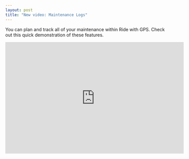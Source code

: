 ```yaml
--- 
layout: post
title: "New video: Maintenance Logs"
---
```

You can plan and track all of your maintenance within Ride with
GPS. Check out this quick demonstration of these features.

<iframe width="560" height="349" src="http://www.youtube.com/embed/f8Ug_Ub4-Ig" frameborder="0" allowfullscreen="allowfullscreen">
</iframe>
